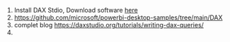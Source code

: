 1. Install DAX Stdio, Download software [here](https://daxstudio.org/)
2. https://github.com/microsoft/powerbi-desktop-samples/tree/main/DAX
3. complet blog https://daxstudio.org/tutorials/writing-dax-queries/
4. 
